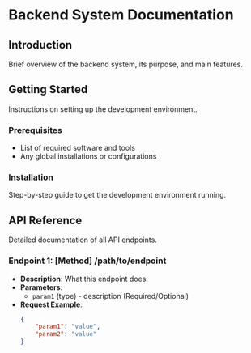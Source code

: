 # Backend System Documentation

## Introduction
Brief overview of the backend system, its purpose, and main features.

## Getting Started
Instructions on setting up the development environment.

### Prerequisites
- List of required software and tools
- Any global installations or configurations

### Installation
Step-by-step guide to get the development environment running.

## API Reference
Detailed documentation of all API endpoints.

### Endpoint 1: [Method] /path/to/endpoint
- **Description**: What this endpoint does.
- **Parameters**:
    - `param1` (type) - description (Required/Optional)
- **Request Example**:
    ```json
    {
        "param1": "value",
        "param2": "value"
    }